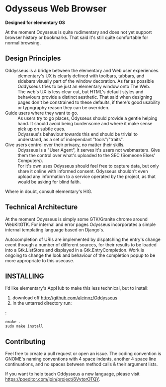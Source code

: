 Odysseus Web Browser
====================

**Designed for elementary OS**

At the moment Odysseus is quite rudimentary and does not yet support browser history or bookmarks. That said it's still quite comfortable for normal browsing. 

Design Principles
-----------------

<dl>
<dt>Oddysseus is a bridge between the elementary and Web user experiences.</dt>

<dd>elementary's UX is clearly defined with toolbars, tabbars, and sidebars visually part of the window decoration. As far as possible Oddysseus tries to be just an elementary window onto The Web. </dd>

<dd>The web's UX is less clear cut, but HTML's default styles and behaviours provide a distinct aesthetic. That said when designing pages don't be constrained to these defaults, if there's good usability or typography reason they can be overriden.</dd>

<dt>Guide users where they want to go.</dt>

<dd>As users try to go places, Odysseus should provide a gentle helping hand. It should avoid being burdensome and where it make sense pick up on subtle cues. </dd>

<dd>Odysseus's behaviour towards this end should be trivial to understand, as a set of independant "tools"/"traits". </dd>

<dt>Give users control over their privacy, no matter their skills.</dt>

<dd>Odysseus is a "User Agent", it serves it's users not webmasters. Give them the control over what's uploaded to the SEC (Someone Elses' Computers).</dd>

<dd>For it's own uses Odysseus should feel free to capture data, but only share it online with informed consent. Odysseus shouldn't even upload any information to a service operated by the project, as that would be asking for blind faith. </dd>
</dl>

Where in doubt, consult elementary's HIG. 

Technical Architecture
----------------------

At the moment Odysseus is simply some GTK/Granite chrome around WebKitGTK. For internal and error pages Odysseus incorporates a simple internal templating language based on Django's. 

Autocompletion of URIs are implemented by dispatching the entry's change event through a number of different sources, for their results to be loaded into a Gtk.ListStore and displayed in a Gtk.EntryCompletion. Work is ongoing to change the look and behaviour of the completion popup to be more appropriate to this usecase. 

INSTALLING
----------

I'd like elementary's AppHub to make this less technical, but to install: 

1. download off http://github.com/alcinnz/Oddysseus
2. In the untarred directory run:

:

    cmake .
    sudo make install

Contributing
------------

Feel free to create a pull request or open an issue. The coding convention is GNOME's naming conventions with 4 space indents, another 4 space line continuations, and no spaces between method calls & their argument lists. 

If you want to help teach Oddysseus a new language, please visit https://poeditor.com/join/project/6VytorOTQY. 

